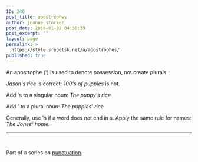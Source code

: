 ```yaml
---
ID: 240
post_title: apostrophes
author: joanne_stocker
post_date: 2016-01-02 04:30:39
post_excerpt: ""
layout: page
permalink: >
  https://style.srepetsk.net/a/apostrophes/
published: true
---
```

An apostrophe (') is used to denote possession, not create plurals.

<em>Jason's rice</em> is correct; <em>100's of puppies</em> is not.

Add 's to a singular noun: <em>The puppy's rice</em>

Add ' to a plural noun: <em>The puppies' rice</em>

Generally, use 's if a word does not end in s. Apply the same rule for names: <em>The Jones' home.</em>

<hr />

&nbsp;

Part of a series on <a href="https://style.srepetsk.net/p/punctuation-2/">punctuation</a>.